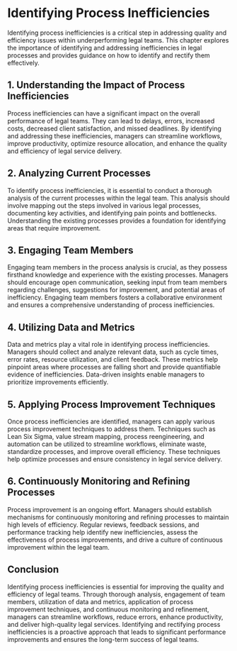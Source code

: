 # Identifying Process Inefficiencies

Identifying process inefficiencies is a critical step in addressing quality and efficiency issues within underperforming legal teams. This chapter explores the importance of identifying and addressing inefficiencies in legal processes and provides guidance on how to identify and rectify them effectively.

## 1\. Understanding the Impact of Process Inefficiencies

Process inefficiencies can have a significant impact on the overall performance of legal teams. They can lead to delays, errors, increased costs, decreased client satisfaction, and missed deadlines. By identifying and addressing these inefficiencies, managers can streamline workflows, improve productivity, optimize resource allocation, and enhance the quality and efficiency of legal service delivery.

## 2\. Analyzing Current Processes

To identify process inefficiencies, it is essential to conduct a thorough analysis of the current processes within the legal team. This analysis should involve mapping out the steps involved in various legal processes, documenting key activities, and identifying pain points and bottlenecks. Understanding the existing processes provides a foundation for identifying areas that require improvement.

## 3\. Engaging Team Members

Engaging team members in the process analysis is crucial, as they possess firsthand knowledge and experience with the existing processes. Managers should encourage open communication, seeking input from team members regarding challenges, suggestions for improvement, and potential areas of inefficiency. Engaging team members fosters a collaborative environment and ensures a comprehensive understanding of process inefficiencies.

## 4\. Utilizing Data and Metrics

Data and metrics play a vital role in identifying process inefficiencies. Managers should collect and analyze relevant data, such as cycle times, error rates, resource utilization, and client feedback. These metrics help pinpoint areas where processes are falling short and provide quantifiable evidence of inefficiencies. Data-driven insights enable managers to prioritize improvements efficiently.

## 5\. Applying Process Improvement Techniques

Once process inefficiencies are identified, managers can apply various process improvement techniques to address them. Techniques such as Lean Six Sigma, value stream mapping, process reengineering, and automation can be utilized to streamline workflows, eliminate waste, standardize processes, and improve overall efficiency. These techniques help optimize processes and ensure consistency in legal service delivery.

## 6\. Continuously Monitoring and Refining Processes

Process improvement is an ongoing effort. Managers should establish mechanisms for continuously monitoring and refining processes to maintain high levels of efficiency. Regular reviews, feedback sessions, and performance tracking help identify new inefficiencies, assess the effectiveness of process improvements, and drive a culture of continuous improvement within the legal team.

## Conclusion

Identifying process inefficiencies is essential for improving the quality and efficiency of legal teams. Through thorough analysis, engagement of team members, utilization of data and metrics, application of process improvement techniques, and continuous monitoring and refinement, managers can streamline workflows, reduce errors, enhance productivity, and deliver high-quality legal services. Identifying and rectifying process inefficiencies is a proactive approach that leads to significant performance improvements and ensures the long-term success of legal teams.
